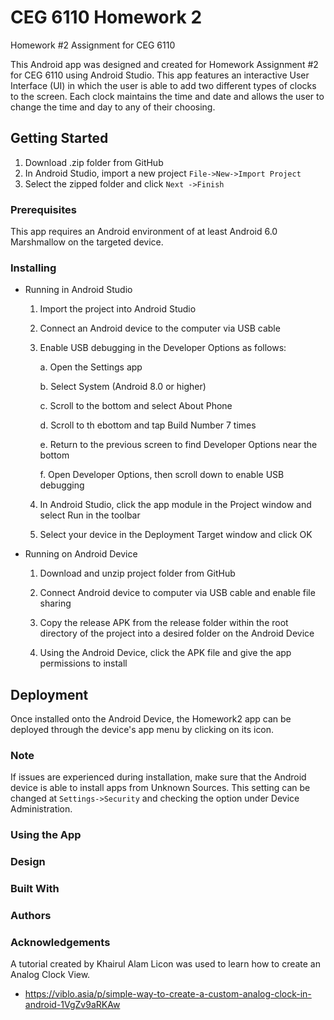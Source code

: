 # CEG 6110 Homework 2
Homework #2 Assignment for CEG 6110

This Android app was designed and created for Homework Assignment #2 for CEG 6110 using Android Studio. This app features an interactive
User Interface (UI) in which the user is able to add two different types of clocks to the screen. Each clock maintains the time and date
and allows the user to change the time and day to any of their choosing. 

## Getting Started

  1. Download .zip folder from GitHub
  2. In Android Studio, import a new project ```File->New->Import Project``` 
  3. Select the zipped folder and click ```Next ->Finish```
  
  ### Prerequisites
  
  This app requires an Android environment of at least Android 6.0 Marshmallow on the targeted device.
  
  ### Installing
  
  * Running in Android Studio
    
    1. Import the project into Android Studio
    
    2. Connect an Android device to the computer via USB cable
    
    3. Enable USB debugging in the Developer Options as follows:
    
        a. Open the Settings app
      
        b. Select System (Android 8.0 or higher)
      
        c. Scroll to the bottom and select About Phone
      
        d. Scroll to th ebottom and tap Build Number 7 times
      
        e. Return to the previous screen to find Developer Options near the bottom
      
        f. Open Developer Options, then scroll down to enable USB debugging
      
      
    4. In Android Studio, click the app module in the Project window and select Run in the toolbar
    
    5. Select your device in the Deployment Target window and click OK
    
    
  * Running on Android Device
  
    1. Download and unzip project folder from GitHub
    
    2. Connect Android device to computer via USB cable and enable file sharing
    
    3. Copy the release APK from the release folder within the root directory of the project into a desired folder on the Android Device
    
    4. Using the Android Device, click the APK file and give the app permissions to install
    
## Deployment

Once installed onto the Android Device, the Homework2 app can be deployed through the device's app menu by clicking on its icon.

### Note

If issues are experienced during installation, make sure that the Android device is able to install apps from Unknown Sources. This
setting can be changed at ```Settings->Security``` and checking the option under Device Administration.

### Using the App

### Design

### Built With

### Authors

### Acknowledgements

A tutorial created by Khairul Alam Licon was used to learn how to create an Analog Clock View.
* https://viblo.asia/p/simple-way-to-create-a-custom-analog-clock-in-android-1VgZv9aRKAw
